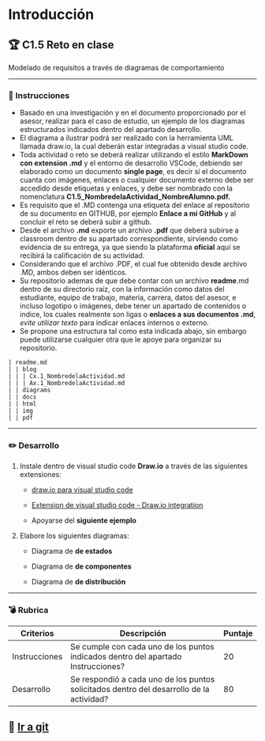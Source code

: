 # Introducción

## :trophy: C1.5 Reto en clase

Modelado de requisitos a través de diagramas de comportamiento

___

### :blue_book: Instrucciones

- Basado en una investigación y en el documento proporcionado por el asesor, realizar para el caso de estudio, un ejemplo de los diagramas estructurados indicados dentro del apartado desarrollo.   
- El diagrama a ilustrar podrá ser realizado con la herramienta UML llamada draw.io, la cual deberán estar integradas a visual studio code. 
- Toda actividad o reto se deberá realizar utilizando el estilo **MarkDown con extension .md** y el entorno de desarrollo VSCode, debiendo ser elaborado como un documento **single page**, es decir si el documento cuanta con imágenes, enlaces o cualquier documento externo debe ser accedido desde etiquetas y enlaces, y debe ser nombrado con la nomenclatura **C1.5_NombredelaActividad_NombreAlumno.pdf.**
- Es requisito que el .MD contenga una etiqueta del enlace al repositorio de su documento en GITHUB, por ejemplo **Enlace a mi GitHub** y al concluir el reto se deberá subir a github.
- Desde el archivo **.md** exporte un archivo **.pdf** que deberá subirse a classroom dentro de su apartado correspondiente, sirviendo como evidencia de su entrega, ya que siendo la plataforma **oficial** aquí se recibirá la calificación de su actividad.
- Considerando que el archivo .PDF, el cual fue obtenido desde archivo .MD, ambos deben ser idénticos.
- Su repositorio ademas de que debe contar con un archivo **readme**.md dentro de su directorio raíz, con la información como datos del estudiante, equipo de trabajo, materia, carrera, datos del asesor, e incluso logotipo o imágenes, debe tener un apartado de contenidos o indice, los cuales realmente son ligas o **enlaces a sus documentos .md**, _evite utilizar texto_ para indicar enlaces internos o externo.
- Se propone una estructura tal como esta indicada abajo, sin embargo puede utilizarse cualquier otra que le apoye para organizar su repositorio.

```
| readme.md
| | blog
| | | Cx.1_NombredelaActividad.md
| | | Ax.1_NombredelaActividad.md
| | diagrams
| | docs
| | html
| | img
| | pdf    
```

___

### :pencil2: Desarrollo

1. Instale dentro de visual studio code **Draw.io** a través de las siguientes extensiones:

   - [draw.io para visual studio code](https://marketplace.visualstudio.com/items?itemName=hediet.vscode-drawio)

   - [Extension de visual studio code - Draw.io integration](https://www.youtube.com/watch?v=Y47ZlxoDWNI)

   - Apoyarse del **siguiente ejemplo**
      

2. Elabore los siguientes diagramas:
   + Diagrama de **de estados**

   + Diagrama de **de componentes**
   + Diagrama de **de distribución**
___

### :bomb: Rubrica

| Criterios     | Descripción                                                                                  | Puntaje |
| ------------- | -------------------------------------------------------------------------------------------- | ------- |
| Instrucciones | Se cumple con cada uno de los puntos indicados dentro del apartado Instrucciones?            | 20 |
| Desarrollo    | Se respondió a cada uno de los puntos solicitados dentro del desarrollo de la actividad?     | 80      |

## :memo: [Ir a git](https://github.com/SergioG93/Analisis-avanzado-de-sofware)